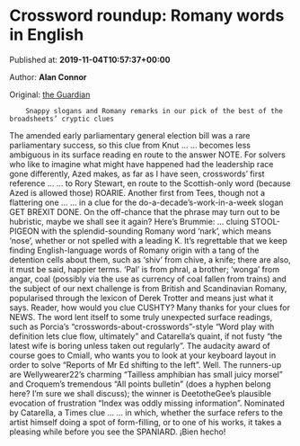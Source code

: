 
# Crossword roundup: Romany words in English

Published at: **2019-11-04T10:57:37+00:00**

Author: **Alan Connor**

Original: [the Guardian](https://www.theguardian.com/crosswords/crossword-blog/2019/nov/04/crossword-roundup-romany-words-in-english)


        Snappy slogans and Romany remarks in our pick of the best of the broadsheets’ cryptic clues
      
The amended early parliamentary general election bill was a rare parliamentary success, so this clue from Knut …
… becomes less ambiguous in its surface reading en route to the answer NOTE. For solvers who like to imagine what might have happened had the leadership race gone differently, Azed makes, as far as I have seen, crosswords’ first reference …
… to Rory Stewart, en route to the Scottish-only word (because Azed is allowed those) ROARIE.
Another first from Tees, though not a flattering one …
… in a clue for the do-a-decade’s-work-in-a-week slogan GET BREXIT DONE. On the off-chance that the phrase may turn out to be hubristic, maybe we shall see it again?
Here’s Brummie:
… cluing STOOL-PIGEON with the splendid-sounding Romany word ‘nark’, which means ‘nose’, whether or not spelled with a leading K. It’s regrettable that we keep finding English-language words of Romany origin with a tang of the detention cells about them, such as ‘shiv’ from chive, a knife; there are also, it must be said, happier terms.
‘Pal’ is from phral, a brother; ‘wonga’ from angar, coal (possibly via the use as currency of coal fallen from trains) and the subject of our next challenge is from British and Scandinavian Romany, popularised through the lexicon of Derek Trotter and means just what it says. Reader, how would you clue CUSHTY?
Many thanks for your clues for NEWS. The word lent itself to some truly unexpected surface readings, such as Porcia’s “crosswords-about-crosswords”-style “Word play with definition lets clue flow, ultimately” and Catarella’s quaint, if not fusty “the latest wife is boring unless taken out regularly”.
The audacity award of course goes to Cmiall, who wants you to look at your keyboard layout in order to solve “Reports of Mr Ed shifting to the left”. Well.
The runners-up are Wellywearer22’s charming “Tailless amphibian has small juicy morsel” and Croquem’s tremendous “All points bulletin” (does a hyphen belong here? I’m sure we shall discuss); the winner is DeetotheGee’s plausible evocation of frustration “Index was oddly missing information”.
Nominated by Catarella, a Times clue …
… in which, whether the surface refers to the artist himself doing a spot of form-filling, or to one of his works, it takes a pleasing while before you see the SPANIARD. ¡Bien hecho!

